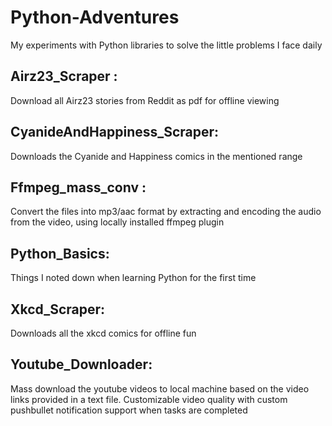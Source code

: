 # Python-Adventures

My experiments with Python libraries to solve the little problems I face daily

Airz23_Scraper :
----------------
Download all Airz23 stories from Reddit as pdf for offline viewing

CyanideAndHappiness_Scraper:
----------------------------
Downloads the Cyanide and Happiness comics in the mentioned range

Ffmpeg_mass_conv :
------------------
Convert the files into mp3/aac format by extracting and encoding the audio from the video, using locally installed ffmpeg plugin

Python_Basics:
--------------
Things I noted down when learning Python for the first time

Xkcd_Scraper:
-------------
Downloads all the xkcd comics for offline fun

Youtube_Downloader:
-------------------
Mass download the youtube videos to local machine based on the video links provided in a text file. 
Customizable video quality with custom pushbullet notification support when tasks are completed
